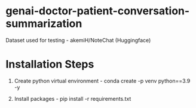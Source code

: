 # genai-doctor-patient-conversation-summarization

Dataset used for testing - akemiH/NoteChat (Huggingface)

# Installation Steps

1. Create python virtual environment - conda create -p venv python==3.9 -y

2. Install packages - pip install -r requirements.txt
